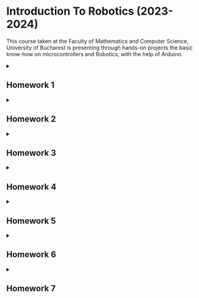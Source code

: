 # Introduction To Robotics (2023-2024)
This course taken at the Faculty of Mathematics and Computer Science, University of Bucharest is presenting through hands-on projects the basic know-how on microcontrollers and Robotics, with the help of Arduino.

<details>
<summary>
  
  ## Homework 1

 </summary>
 
### Technical Task : 
- Control each color of the RGB LED (Red, Green, Blue) with 3 potentiometers and write the
mapped values to the LED pins.

#### Link video YouTube : https://youtu.be/YBlDi4F6qHw?si=--Z2Zk2bOt9gVghe

![RGB_Led](https://github.com/Smaranda02/IntroductionToRobotics/assets/62556419/1a9f3c76-5724-4067-98f2-6cd62dcbefde)
</details>


<details>
<summary>
  
  ## Homework 2  

 </summary>
 
### Technical Task : 
Simulates a 3-floor elevator using  Arduino.
- 3 LEDs for each floor and 1 representing 
the elevator’s operational state which blinks when the elevator is moving
- 3 call buttons from each floor. When pressed, the elevator simulates a movement towards
the floor after a short interval.
- 1 buzzer which sound briefly during elevator arriving at the desired floor or doors closing and movement 

#### Link video YouTube : https://youtu.be/plprVaXs6RE?si=7qVTJfLfIF43Z5FZ
![elevator](https://github.com/Smaranda02/IntroductionToRobotics/assets/62556419/e48ecd26-a915-4afc-984b-167fa4bb9d89)
</details>

<details>
<summary>
  
  ## Homework 3 

 </summary>

### Task :
Use the joystick to control the position of
the segment and ”draw” on the  7-segment display . 

![7_SegmentDisplay](https://github.com/Smaranda02/IntroductionToRobotics/assets/62556419/ac76bb89-bec1-4c62-ac10-d5d18891bd9c)

#### Link video YouTube : https://youtu.be/rHZj7NF1vSM?si=Sbb81Y0wDbydeFjb
</details>

<details>
<summary>
  
  ## Homework 4  

 </summary>

### Task :
Using the 4 digit 7 segment display and 3 buttons,
implement a stopwatch timer that counts in 10ths of a second
and has a save lap functionality.

![4_7SegmentDisplay](https://github.com/Smaranda02/IntroductionToRobotics/assets/62556419/99c824fc-305a-4f9a-ae33-66fec139bb39)

#### Link video YouTube : https://youtu.be/jlFuOYD8d0A?si=XacSXAm1iJ8D0os4
</details>


<details>
<summary>
  
  ## Homework 5

 </summary>

### Task :
Implement a smart environment monitor and looger with the use of sensors (ultrasonic, infrared and photocell) and LEDs for feedback. User interaction with the program is available through a serial menu :)

![sensors](https://github.com/Smaranda02/IntroductionToRobotics/assets/62556419/dfa130a9-b330-46d4-889b-1c9aad72b773)

#### Link video YouTube for sensors : https://youtu.be/kxiF-Dkg9hY?si=jPD9EP9egMK84Fee
#### Link video YouTube for serial menu : https://youtu.be/zwpS8d7qIpE?si=0S9uoU7M5qVoWRYq

</details>



<details>
<summary>
  
  ## Homework 6

 </summary>

### Task :
Basic simulator of Bomberman game using 8x8 matrix, the MAX7219 display driver, a joystick and other components that facilitate a games like experience for a user who tries to destroy the obstacles.

![Bomberman](https://github.com/Smaranda02/IntroductionToRobotics/assets/62556419/4e25324b-2434-4f8a-8c8a-5e926c19ffec)

#### References : Bomberman video: https://www.youtube.com/watch?v=2xErEj86Yd

#### Link video YouTube : https://www.youtube.com/watch?v=axd7_uNmOS0

</details>


<details>
<summary>
  
  ## Homework 7

 </summary>

### Task :
An LCD menu was added to the Bomberman simulator game, which includes information about the game and myself (my Github account and my name). You can also control the matrix and the LCD brightness from a "Settings" option. During the game, relevant details are displayed such as number of points, lives, time left and number of obstacles distroyed. Transition between menus is smooth and intuitive. Check the video below for a more in-depth view :)

![LCD_Menu](https://github.com/Smaranda02/IntroductionToRobotics/assets/62556419/911f3659-a561-4c2f-8cd2-1ec3c04c4e81)

#### Link video YouTube : [https://www.youtube.com/watch?v=axd7_uNmOS0](https://youtu.be/0yaQ84CQFiM?si=zIiypFNV_lOOa1JO)https://youtu.be/0yaQ84CQFiM?si=zIiypFNV_lOOa1JO

</details>


